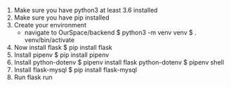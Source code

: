 1. Make sure you have python3 at least 3.6 installed
2. Make sure you have pip installed
3. Create your environment
   - navigate to OurSpace/backend
   $ python3 -m venv venv
   $ . venv/bin/activate
4. Now install flask
   $ pip install flask
5. Install pipenv
   $ pip install pipenv
6. Install python-dotenv
   $ pipenv install flask python-dotenv
   $ pipenv shell
7. Install flask-mysql
   $ pip install flask-mysql
8. Run
   flask run
